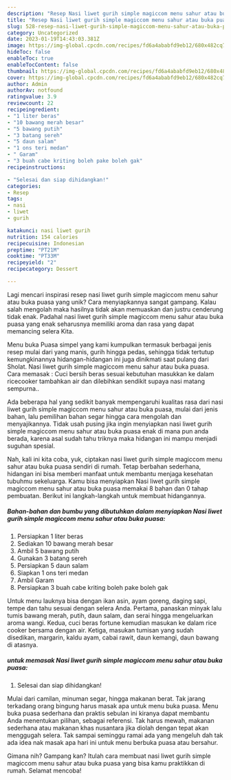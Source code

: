 ```yaml
---
description: "Resep Nasi liwet gurih simple magiccom menu sahur atau buka puasa yang Enak"
title: "Resep Nasi liwet gurih simple magiccom menu sahur atau buka puasa yang Enak"
slug: 528-resep-nasi-liwet-gurih-simple-magiccom-menu-sahur-atau-buka-puasa-yang-enak
category: Uncategorized
date: 2023-01-19T14:43:03.381Z
image: https://img-global.cpcdn.com/recipes/fd6a4ababfd9eb12/680x482cq70/nasi-liwet-gurih-simple-magiccom-menu-sahur-atau-buka-puasa-foto-resep-utama.jpg
hideToc: false
enableToc: true
enableTocContent: false
thumbnail: https://img-global.cpcdn.com/recipes/fd6a4ababfd9eb12/680x482cq70/nasi-liwet-gurih-simple-magiccom-menu-sahur-atau-buka-puasa-foto-resep-utama.jpg
cover: https://img-global.cpcdn.com/recipes/fd6a4ababfd9eb12/680x482cq70/nasi-liwet-gurih-simple-magiccom-menu-sahur-atau-buka-puasa-foto-resep-utama.jpg
author: Admin
authorAv: notfound
ratingvalue: 3.9
reviewcount: 22
recipeingredient:
- "1 liter beras"
- "10 bawang merah besar"
- "5 bawang putih"
- "3 batang sereh"
- "5 daun salam"
- "1 ons teri medan"
- " Garam"
- "3 buah cabe kriting boleh pake boleh gak"
recipeinstructions:

- "Selesai dan siap dihidangkan!"
categories:
- Resep
tags:
- nasi
- liwet
- gurih

katakunci: nasi liwet gurih 
nutrition: 154 calories
recipecuisine: Indonesian
preptime: "PT21M"
cooktime: "PT33M"
recipeyield: "2"
recipecategory: Dessert

---
```





Lagi mencari inspirasi resep nasi liwet gurih simple magiccom menu sahur atau buka puasa yang unik? Cara menyiapkannya sangat gampang. Kalau salah mengolah maka hasilnya tidak akan memuaskan dan justru cenderung tidak enak. Padahal nasi liwet gurih simple magiccom menu sahur atau buka puasa yang enak seharusnya memiliki aroma dan rasa yang dapat memancing selera Kita.





Menu buka Puasa simpel yang kami kumpulkan termasuk berbagai jenis resep mulai dari yang manis, gurih hingga pedas, sehingga tidak tertutup kemungkinannya hidangan-hidangan ini juga dinikmati saat pulang dari Sholat. Nasi liwet gurih simple magiccom menu sahur atau buka puasa. Cara memasak : Cuci bersih beras sesuai kebutuhan masukkan ke dalam ricecooker tambahkan air dan dilebihkan sendikit supaya nasi matang sempurna..

Ada beberapa hal yang sedikit banyak mempengaruhi kualitas rasa dari nasi liwet gurih simple magiccom menu sahur atau buka puasa, mulai dari jenis bahan, lalu pemilihan bahan segar hingga cara mengolah dan menyajikannya. Tidak usah pusing jika ingin menyiapkan nasi liwet gurih simple magiccom menu sahur atau buka puasa enak di mana pun anda berada, karena asal sudah tahu triknya maka hidangan ini mampu menjadi suguhan spesial.






Nah, kali ini kita coba, yuk, ciptakan nasi liwet gurih simple magiccom menu sahur atau buka puasa sendiri di rumah. Tetap berbahan sederhana, hidangan ini bisa memberi manfaat untuk membantu menjaga kesehatan tubuhmu sekeluarga. Kamu bisa menyiapkan Nasi liwet gurih simple magiccom menu sahur atau buka puasa memakai 8 bahan dan 0 tahap pembuatan. Berikut ini langkah-langkah untuk membuat hidangannya.

<!--inarticleads1-->

##### Bahan-bahan dan bumbu yang dibutuhkan dalam menyiapkan Nasi liwet gurih simple magiccom menu sahur atau buka puasa:

1. Persiapkan 1 liter beras
1. Sediakan 10 bawang merah besar
1. Ambil 5 bawang putih
1. Gunakan 3 batang sereh
1. Persiapkan 5 daun salam
1. Siapkan 1 ons teri medan
1. Ambil  Garam
1. Persiapkan 3 buah cabe kriting boleh pake boleh gak


Untuk menu lauknya bisa dengan ikan asin, ayam goreng, daging sapi, tempe dan tahu sesuai dengan selera Anda. Pertama, panaskan minyak lalu tumis bawang merah, putih, daun salam, dan serai hingga mengeluarkan aroma wangi. Kedua, cuci beras fortune kemudian masukan ke dalam rice cooker bersama dengan air. Ketiga, masukan tumisan yang sudah disedikan, margarin, kaldu ayam, cabai rawit, daun kemangi, daun bawang di atasnya. 

<!--inarticleads2-->

#####  untuk memasak Nasi liwet gurih simple magiccom menu sahur atau buka puasa:


1. Selesai dan siap dihidangkan!

Mulai dari camilan, minuman segar, hingga makanan berat. Tak jarang terkadang orang bingung harus masak apa untuk menu buka puasa. Menu buka puasa sederhana dan praktis sebulan ini kiranya dapat membantu Anda menentukan pilihan, sebagai referensi. Tak harus mewah, makanan sederhana atau makanan khas nusantara jika diolah dengan tepat akan menggugah selera. Tak sampai seminggu ramai ada yang mengeluh dah tak ada idea nak masak apa hari ini untuk menu berbuka puasa atau bersahur. 

Gimana nih? Gampang kan? Itulah cara membuat nasi liwet gurih simple magiccom menu sahur atau buka puasa yang bisa kamu praktikkan di rumah. Selamat mencoba!
